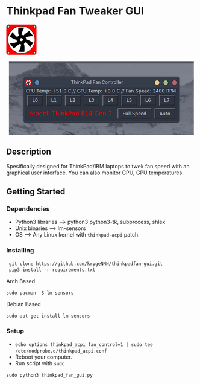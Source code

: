 # Thinkpad Fan Tweaker GUI

<p align="left">
  <a href="https://github.com/krygeNNN/thinkpadfan-gui">
    <img src="Images/fan-icon-vector-15.png" alt="Logo" width="80" height="80">
  </a>
<p align="center">
  <a href="https://github.com/krygeNNN/thinkpadfan-gui">
    <img src="Images/thinkpadgui.png" alt="Logo" >
  </a>

## Description

Spesifically designed for ThinkPad/IBM laptops to twek fan speed with an graphical user interface.
You can also monitor CPU, GPU temperatures.

## Getting Started

### Dependencies

* Python3 libraries --> python3 python3-tk, subprocess, shlex
* Unix binaries --> lm-sensors
* OS --> Any Linux kernel with `thinkpad-acpi` patch. 

### Installing
 ```
  git clone https://github.com/krygeNNN/thinkpadfan-gui.git
  pip3 install -r requirements.txt
  ```
Arch Based
  ```
  sudo pacman -S lm-sensors
  ```
Debian Based
  ```
  sudo apt-get install lm-sensors
  ```

### Setup

* `echo options thinkpad_acpi fan_control=1 | sudo tee /etc/modprobe.d/thinkpad_acpi.conf`
* Reboot your computer.
* Run script with `sudo`
```
sudo python3 thinkpad_fan_gui.py
```
